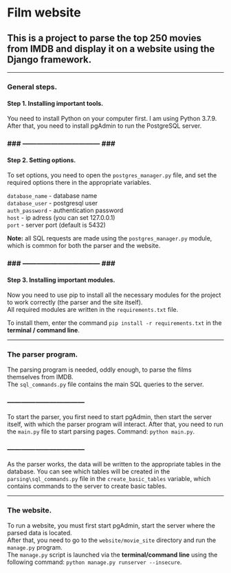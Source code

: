 # Film website

## This is a project to parse the top 250 movies from IMDB and display it on a website using the Django framework.

<hr>

### General steps.
#### Step 1. Installing important tools.

You need to install Python on your computer first. I am using Python 3.7.9.<br/>
After that, you need to install pgAdmin to run the PostgreSQL server.

### ### ――――――――――― ### ###

#### Step 2. Setting options.

To set options, you need to open the ```postgres_manager.py``` file, and set the required options there in the appropriate variables.

```database_name``` - database name<br/>
```database_user``` - postgresql user<br/>
```auth_password``` - authentication password<br/>
```host``` - ip adress (you can set 127.0.0.1)<br/>
```port``` - server port (default is 5432)<br/>

<b>Note:</b> all SQL requests are made using the ```postgres_manager.py``` module, which is common for both the parser and the website.

### ### ――――――――――― ### ###

#### Step 3. Installing important modules.

Now you need to use pip to install all the necessary modules for the project to work correctly (the parser and the site itself).<br/>
All required modules are written in the ```requirements.txt``` file.<br/>

To install them, enter the command ```pip install -r requirements.txt``` in the <b>terminal / command line</b>.

<hr>

### The parser program.

The parsing program is needed, oddly enough, to parse the films themselves from IMDB.<br/>
The ```sql_commands.py``` file contains the main SQL queries to the server.

### ―――――――――――

To start the parser, you first need to start pgAdmin, then start the server itself, with which the parser program will interact.
After that, you need to run the ```main.py``` file to start parsing pages. Command: ```python main.py```.

### ―――――――――――

As the parser works, the data will be written to the appropriate tables in the database. You can see which tables will be created in the ```parsing\sql_commands.py``` file in the ```create_basic_tables``` variable, which contains commands to the server to create basic tables.

<hr>

### The website.

To run a website, you must first start pgAdmin, start the server where the parsed data is located.<br/>
After that, you need to go to the ```website/movie_site``` directory and run the ```manage.py``` program.<br/>
The ```manage.py``` script is launched via the <b>terminal/command line</b> using the following command: ```python manage.py runserver --insecure```.
